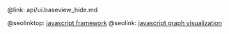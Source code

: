 @link: api/ui.baseview_hide.md

@seolinktop: [javascript framework](https://webix.com)
@seolink: [javascript graph visualization](https://webix.com/widget/charts/)